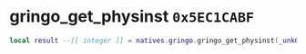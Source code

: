 # gringo_get_physinst `0x5EC1CABF`

```lua
local result --[[ integer ]] = natives.gringo.gringo_get_physinst(_unk0 --[[ integer ]])
```